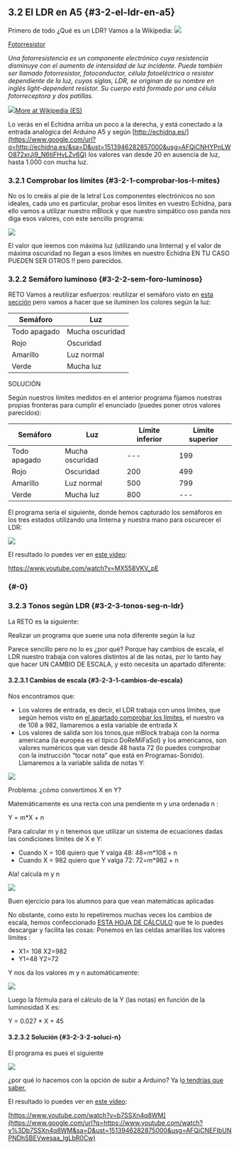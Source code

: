 ## 3.2 El LDR en A5 {#3-2-el-ldr-en-a5}

Primero de todo ¿Qué es un LDR? Vamos a la Wikipedia:
![](/images/image90.png)

[Fotorresistor](https://www.google.com/url?q=https://es.wikipedia.org/wiki/Fotorresistor&sa=D&ust=1513946282856000&usg=AFQjCNFvI1f7-bBAKWj9CTQacixEY8dZBQ)

_Una fotorresistencia es un componente electrónico cuya resistencia disminuye con el aumento de intensidad de luz incidente. Puede también ser llamado fotorresistor, fotoconductor, célula fotoeléctrica o resistor dependiente de la luz, cuyas siglas, LDR, se originan de su nombre en inglés light-dependent resistor. Su cuerpo está formado por una célula fotorreceptora y dos patillas._

![](/images/image31.png)[More at Wikipedia (ES)](https://www.google.com/url?q=https://es.wikipedia.org/wiki/Fotorresistor&sa=D&ust=1513946282857000&usg=AFQjCNHqQ70Mh0qFolRehlc1CT1rUagwJQ)

Lo verás en el Echidna arriba un poco a la derecha, y está conectado a la entrada analógica del Arduino A5 y según [http://echidna.es/](https://www.google.com/url?q=http://echidna.es/&sa=D&ust=1513946282857000&usg=AFQjCNHYPnLWO872xrJi9_N6tiFHvLZv6Q) los valores van desde 20 en ausencia de luz, hasta 1.000 con mucha luz.

### 3.2.1 Comprobar los límites {#3-2-1-comprobar-los-l-mites}

No os lo creáis al pie de la letra! Los componentes electrónicos no son ideales, cada uno es particular, probar esos límites en vuestro Echidna, para ello vamos a utilizar nuestro mBlock y que nuestro simpático oso panda nos diga esos valores, con este sencillo programa:

![](/images/image29.png)

El valor que leemos con máxima luz (utilizando una linterna) y el valor de máxima oscuridad no llegan a esos límites en nuestro Echidna EN TU CASO PUEDEN SER OTROS !! pero parecidos.

### 3.2.2 Semáforo luminoso {#3-2-2-sem-foro-luminoso}

RETO Vamos a reutilizar esfuerzos: reutilizar el semáforo visto en [esta sección](../tema_1_como_utilizar_echidna/12_como_se_programa_echidna_shield.md#1-2-1-programaci-n-gr-fica-con-mblock) pero vamos a hacer que se iluminen los colores según la luz:

| Semáforo | Luz |
| --- | --- |
| Todo apagado | Mucha oscuridad |
| Rojo | Oscuridad |
| Amarillo | Luz normal |
| Verde | Mucha luz |

SOLUCIÓN

Según nuestros límites medidos en el anterior programa fijamos nuestras propias fronteras para cumplir el enunciado (puedes poner otros valores parecidos):

| Semáforo | Luz | Límite inferior | Límite superior |
| --- | --- | --- | --- |
| Todo apagado | Mucha oscuridad | --- | 199 |
| Rojo | Oscuridad | 200 | 499 |
| Amarillo | Luz normal | 500 | 799 |
| Verde | Mucha luz | 800 | --- |

El programa sería el siguiente, donde hemos capturado los semáforos en los tres estados utilizando una linterna y nuestra mano para oscurecer el LDR:

![](/images/image68.png)

El resultado lo puedes ver en [este vídeo](https://www.google.com/url?q=https://www.youtube.com/watch?v%3DMX558VKV_pE&sa=D&ust=1513946282868000&usg=AFQjCNGfVxyWAIq0qEDJW3N48RafvkjefQ):

https://www.youtube.com/watch?v=MX558VKV_pE

### 

###  {#-0}

### 3.2.3 Tonos según LDR {#3-2-3-tonos-seg-n-ldr}

La RETO es la siguiente:

Realizar un programa que suene una nota diferente según la luz

Parece sencillo pero no lo es ¿por qué? Porque hay cambios de escala, el LDR nuestro trabaja con valores distintos al de las notas, por lo tanto hay que hacer UN CAMBIO DE ESCALA, y esto necesita un apartado diferente:

#### 3.2.3.1 Cambios de escala {#3-2-3-1-cambios-de-escala}

Nos encontramos que:

*   Los valores de entrada, es decir, el LDR trabaja con unos límites, que según hemos visto en [el apartado comprobar los límites](#3-2-1-comprobar-los-l-mites), el nuestro va de 108 a 982, llamaremos a esta variable de entrada X
*   Los valores de salida son los tonos,que mBlock trabaja con la norma americana (la europea es el típico DoReMiFaSol) y los americanos, son valores numéricos que van desde 48 hasta 72 (lo puedes comprobar con la instrucción “tocar nota” que está en Programas-Sonido). Llamaremos a la variable salida de notas Y:

![](/images/image67.png)

Problema: ¿cómo convertimos X en Y?

Matemáticamente es una recta con una pendiente m y una ordenada n :

Y = m*X + n

Para calcular m y n tenemos que utilizar un sistema de ecuaciones dadas las condiciones límites de X e Y:

*   Cuando X = 108 quiero que Y valga 48: 48=m*108 + n
*   Cuando X = 982 quiero que Y valga 72: 72=m*982 + n

Ala! calcula m y n

![](/images/image11.png)

Buen ejercicio para los alumnos para que vean matemáticas aplicadas

No obstante, como esto lo repetiremos muchas veces los cambios de escala, hemos confeccionado [ESTA HOJA DE CÁLCULO](https://www.google.com/url?q=https://docs.google.com/spreadsheets/d/e/2PACX-1vTyASTvUIs_xsZ8c4RZOJ1sEstk4Cc6d--_Drne_U0o1_CXhgzxQkvZ4ZNYGLdKa2lrhLHDKmAwsKnK/pub?output%3Dxlsx&sa=D&ust=1513946282873000&usg=AFQjCNG67xpZIAuP9snBWW1bar7eOxSF9g) que te lo puedes descargar y facilita las cosas: Ponemos en las celdas amarillas los valores límites :

*   X1= 108 X2=982
*   Y1=48    Y2=72

Y nos da los valores m y n automáticamente:

![](/images/image46.png)

Luego la fórmula para el cálculo de la Y (las notas) en función de la luminosidad X es:

Y = 0.027 * X + 45

#### 3.2.3.2 Solución {#3-2-3-2-soluci-n}

El programa es pues el siguiente

![](/images/image30.png)

¿por qué lo hacemos con la opción de subir a Arduino? Ya l[o tendrías que saber.](../tema_1_como_utilizar_echidna/12_como_se_programa_echidna_shield.md#1-2-4-7-subir-a-arduino)

El resultado lo puedes ver en [este vídeo](https://www.google.com/url?q=https://www.youtube.com/watch?v%3Db7SSXn4q8WM&sa=D&ust=1513946282874000&usg=AFQjCNEfV2QXm1N1OLCI8H4wj6eCu5ejVg):

[https://www.youtube.com/watch?v=b7SSXn4q8WM](https://www.google.com/url?q=https://www.youtube.com/watch?v%3Db7SSXn4q8WM&sa=D&ust=1513946282875000&usg=AFQjCNEFIbUNPNDhSBEVwesaa_IgLbR0Cw)